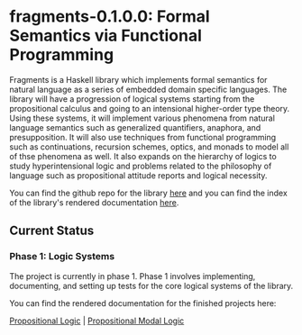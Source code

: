 # fragments-0.1.0.0: Formal Semantics via Functional Programming

Fragments is a Haskell library which implements formal semantics for natural 
language as a series of embedded domain specific languages. The library will have 
a progression of logical systems starting from the propositional calculus and 
going to an intensional higher-order type theory. Using these systems, it will 
implement various phenomena from natural language semantics such as generalized 
quantifiers, anaphora, and presupposition. It will also use techniques from 
functional programming such as continuations, recursion schemes, optics, and 
monads to model all of thse phenomena as well. It also expands on the hierarchy of 
logics to study hyperintensional logic and problems related to the philosophy of 
language such as propositional attitude reports and logical necessity.

You can find the github repo for the library 
[here](https://github.com/KripkesBeard/fragments) 
and you can find the index
of the library's rendered documentation 
[here](https://kripkesbeard.github.io/fragments).

## Current Status 

### Phase 1: Logic Systems

The project is currently in phase 1. Phase 1 involves implementing, documenting, 
and setting up tests for the core logical systems of the library.

You can find the rendered documentation for the finished projects here:

[Propositional Logic](https://kripkesbeard.github.io/fragments/Semantics-Logic-Propositional.html) | 
[Propositional Modal Logic](https://kripkesbeard.github.io/fragments/Semantics-Logic-PropositionalModal.html)